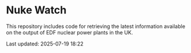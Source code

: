 # Nuke Watch

This repository includes code for retrieving the latest information available on the output of EDF nuclear power plants in the UK.

Last updated: 2025-07-19 18:22